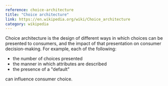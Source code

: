 ```yaml
---
reference: choice-architecture
title: "Choice architecture"
link: https://en.wikipedia.org/wiki/Choice_architecture
category: wikipedia
---
```

Choice architecture is the design of different ways in which choices can be presented to consumers, and the impact of that presentation on consumer decision-making. For example, each of the following:

  * the number of choices presented
  * the manner in which attributes are described
  * the presence of a "default"

can influence consumer choice.
